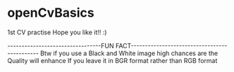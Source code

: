 # openCvBasics


1st CV practise 
Hope you like it!!  :)




---------------------------------FUN FACT---------------------------------------------
Btw if you use a Black and White image high chances are the Quality will enhance
If you leave it in BGR format rather than RGB format
